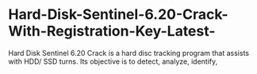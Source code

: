 # Hard-Disk-Sentinel-6.20-Crack-With-Registration-Key-Latest-
Hard Disk Sentinel 6.20 Crack is a hard disc tracking program that assists with HDD/ SSD turns. Its objective is to detect, analyze, identify, 
